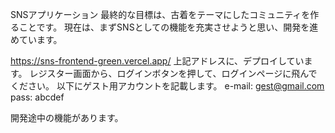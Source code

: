 SNSアプリケーション
最終的な目標は、古着をテーマにしたコミュニティを作ることです。
現在は、まずSNSとしての機能を充実させようと思い、開発を進めています。

https://sns-frontend-green.vercel.app/
上記アドレスに、デプロイしています。
レジスター画面から、ログインボタンを押して、ログインページに飛んでください。
以下にゲスト用アカウントを記載します。
e-mail: gest@gmail.com
pass: abcdef

開発途中の機能があります。
